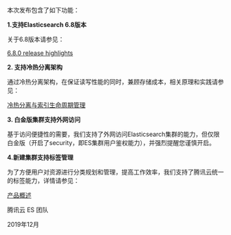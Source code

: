 本次发布包含了如下功能：



**1.支持Elasticsearch 6.8版本**

关于6.8版本请参见：

[6.8.0 release highlights](https://www.elastic.co/guide/en/elasticsearch/reference/6.8/release-highlights-6.8.0.html)

**2. 支持冷热分离架构**

通过冷热分离架构，在保证读写性能的同时，兼顾存储成本，相关原理和实践请参见：

[冷热分离与索引生命周期管理](https://intl.cloud.tencent.com/document/product/845/34890)

**3. 白金版集群支持外网访问**

基于访问便捷性的需要，我们支持了外网访问Elasticsearch集群的能力，但仅限白金版（开启了security，即ES集群用户鉴权能力），并强烈提醒您谨慎开启。

**4.新建集群支持标签管理**

为了方便用户对资源进行分类规划和管理，提高工作效率，我们支持了腾讯云统一的标签能力，详情请参见：

[产品概述](https://intl.cloud.tencent.com/zh/document/product/651/13334)



腾讯云 ES 团队

2019年12月
